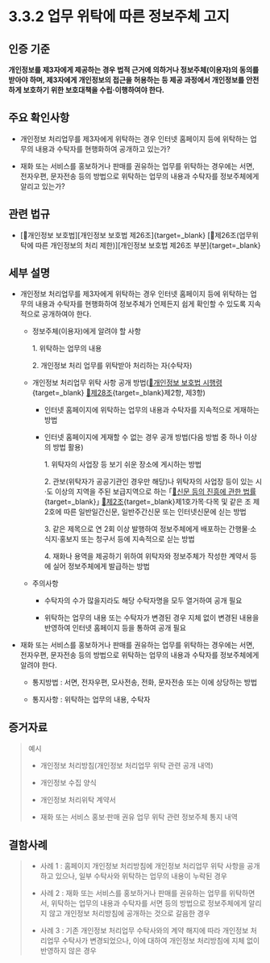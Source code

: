 # 3.3.2 업무 위탁에 따른 정보주체 고지

## 인증 기준

**개인정보를 제3자에게 제공하는 경우 법적 근거에 의하거나 정보주체(이용자)의 동의를 받아야 하며, 제3자에게 개인정보의 접근을 허용하는 등 제공 과정에서 개인정보를 안전하게 보호하기 위한 보호대책을 수립·이행하여야 한다.**

## 주요 확인사항

- 개인정보 처리업무를 제3자에게 위탁하는 경우 인터넷 홈페이지 등에 위탁하는 업무의 내용과 수탁자를 현행화하여 공개하고 있는가?

- 재화 또는 서비스를 홍보하거나 판매를 권유하는 업무를 위탁하는 경우에는 서면, 전자우편, 문자전송 등의 방법으로 위탁하는 업무의 내용과 수탁자를 정보주체에게 알리고 있는가?

## 관련 법규

- [🔗개인정보 보호법][개인정보 보호법 제26조]{target=_blank} [🔗제26조(업무위탁에 따른 개인정보의 처리 제한)][개인정보 보호법 제26조 부분]{target=_blank}

## 세부 설명

- 개인정보 처리업무를 제3자에게 위탁하는 경우 인터넷 홈페이지 등에 위탁하는 업무의 내용과 수탁자를 현행화하여 정보주체가 언제든지 쉽게 확인할 수 있도록 지속적으로 공개하여야 한다.

    - 정보주체(이용자)에게 알려야 할 사항

        1\. 위탁하는 업무의 내용

        2\. 개인정보 처리 업무를 위탁받아 처리하는 자(수탁자)

    - 개인정보 처리업무 위탁 사항 공개 방법([🔗개인정보 보호법 시행령](https://www.law.go.kr/법령/개인정보보호법시행령/(20220308,32528,20220308)/제28조 "새 창에서 열기"){target=_blank} [🔗제28조](https://www.law.go.kr/법령/개인정보보호법시행령/제28조 "새 창에서 열기"){target=_blank}제2항, 제3항)

        - 인터넷 홈페이지에 위탁하는 업무의 내용과 수탁자를 지속적으로 게재하는 방법

        - 인터넷 홈페이지에 게재할 수 없는 경우 공개 방법(다음 방법 중 하나 이상의 방법 활용)

            1\. 위탁자의 사업장 등 보기 쉬운 장소에 게시하는 방법

            2\. 관보(위탁자가 공공기관인 경우만 해당)나 위탁자의 사업장 등이 있는 시·도 이상의 지역을 주된 보급지역으로 하는 ｢[🔗신문 등의 진흥에 관한 법률](https://www.law.go.kr/법령/신문등의진흥에관한법률/(20200324,17091,20200324)/제2조 "새 창에서 열기"){target=_blank}｣ [🔗제2조](https://www.law.go.kr/법령/신문등의진흥에관한법률/제2조 "새 창에서 열기"){target=_blank}제1호가목·다목 및 같은 조 제2호에 따른 일반일간신문, 일반주간신문 또는 인터넷신문에 싣는 방법

            3\. 같은 제목으로 연 2회 이상 발행하여 정보주체에게 배포하는 간행물·소식지·홍보지 또는 청구서 등에 지속적으로 싣는 방법

            4\. 재화나 용역을 제공하기 위하여 위탁자와 정보주체가 작성한 계약서 등에 실어 정보주체에게 발급하는 방법

    - 주의사항

        - 수탁자의 수가 많을지라도 해당 수탁자명을 모두 열거하여 공개 필요

        - 위탁하는 업무의 내용 또는 수탁자가 변경된 경우 지체 없이 변경된 내용을 반영하여 인터넷 홈페이지 등을 통하여 공개 필요

- 재화 또는 서비스를 홍보하거나 판매를 권유하는 업무를 위탁하는 경우에는 서면, 전자우편, 문자전송 등의 방법으로 위탁하는 업무의 내용과 수탁자를 정보주체에게 알려야 한다.

    - 통지방법 : 서면, 전자우편, 모사전송, 전화, 문자전송 또는 이에 상당하는 방법

    - 통지사항 : 위탁하는 업무의 내용, 수탁자

## 증거자료

> 예시
>
> - 개인정보 처리방침(개인정보 처리업무 위탁 관련 공개 내역)
>
> - 개인정보 수집 양식
>
> - 개인정보 처리위탁 계약서
>
> - 재화 또는 서비스 홍보·판매 권유 업무 위탁 관련 정보주체 통지 내역

## 결함사례

> - 사례 1 : 홈페이지 개인정보 처리방침에 개인정보 처리업무 위탁 사항을 공개하고 있으나, 일부 수탁사와 위탁하는 업무의 내용이 누락된 경우
>
> - 사례 2 : 재화 또는 서비스를 홍보하거나 판매를 권유하는 업무를 위탁하면서, 위탁하는 업무의 내용과 수탁자를 서면 등의 방법으로 정보주체에게 알리지 않고 개인정보 처리방침에 공개하는 것으로 갈음한 경우
>
> - 사례 3 : 기존 개인정보 처리업무 수탁사와의 계약 해지에 따라 개인정보 처리업무 수탁사가 변경되었으나, 이에 대하여 개인정보 처리방침에 지체 없이 반영하지 않은 경우
